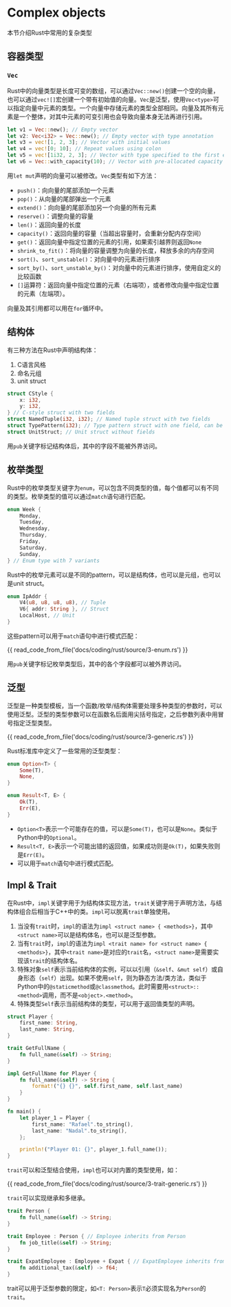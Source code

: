 # Complex objects

本节介绍Rust中常用的复杂类型

## 容器类型

### `Vec`

Rust中的向量类型是长度可变的数组，可以通过`Vec::new()`创建一个空的向量，也可以通过`vec![]`宏创建一个带有初始值的向量。`Vec`是泛型，使用`Vec<type>`可以指定向量中元素的类型。一个向量中存储元素的类型全部相同。向量及其所有元素是一个整体，对其中元素的可变引用也会导致向量本身无法再进行引用。

```rust
let v1 = Vec::new(); // Empty vector
let v2: Vec<i32> = Vec::new(); // Empty vector with type annotation
let v3 = vec![1, 2, 3]; // Vector with initial values
let v4 = vec![0; 10]; // Repeat values using colon
let v5 = vec![1i32, 2, 3]; // Vector with type specified to the first element
let v6 = Vec::with_capacity(10); // Vector with pre-allocated capacity 10
```

用`let mut`声明的向量可以被修改。`Vec`类型有如下方法：

* `push()`：向向量的尾部添加一个元素
* `pop()`：从向量的尾部弹出一个元素
* `extend()`：向向量的尾部添加另一个向量的所有元素
* `reserve()`：调整向量的容量
* `len()`：返回向量的长度
* `capacity()`：返回向量的容量（当超出容量时，会重新分配内存空间）
* `get()`：返回向量中指定位置的元素的引用，如果索引越界则返回`None`
* `shrink_to_fit()`：将向量的容量调整为向量的长度，释放多余的内存空间
* `sort()`、`sort_unstable()`：对向量中的元素进行排序
* `sort_by()`、`sort_unstable_by()`：对向量中的元素进行排序，使用自定义的比较函数
* `[]`运算符：返回向量中指定位置的元素（右端项），或者修改向量中指定位置的元素（左端项）。

向量及其引用都可以用在`for`循环中。

## 结构体

有三种方法在Rust中声明结构体：

1. C语言风格
2. 命名元组
3. unit struct

```rust
struct CStyle {
    x: i32,
    y: i32,
} // C-style struct with two fields
struct NamedTuple(i32, i32); // Named tuple struct with two fields
struct TypePattern(i32); // Type pattern struct with one field, can be used in `match` statement
struct UnitStruct; // Unit struct without fields
```

用`pub`关键字标记结构体后，其中的字段不能被外界访问。

## 枚举类型

Rust中的枚举类型关键字为`enum`，可以包含不同类型的值，每个值都可以有不同的类型。枚举类型的值可以通过`match`语句进行匹配。

```rust
enum Week {
    Monday,
    Tuesday,
    Wednesday,
    Thursday,
    Friday,
    Saturday,
    Sunday,
} // Enum type with 7 variants
```

Rust中的枚举元素可以是不同的pattern，可以是结构体，也可以是元组，也可以是unit struct。

```rust
enum IpAddr {
    V4(u8, u8, u8, u8), // Tuple
    V6{ addr: String }, // Struct
    LocalHost, // Unit
}
```

这些pattern可以用于`match`语句中进行模式匹配：

{{ read_code_from_file('docs/coding/rust/source/3-enum.rs') }}

用`pub`关键字标记枚举类型后，其中的各个字段都可以被外界访问。

## 泛型

泛型是一种类型模板，当一个函数/枚举/结构体需要处理多种类型的参数时，可以使用泛型。泛型的类型参数可以在函数名后面用尖括号指定，之后参数列表中用冒号指定泛型类型。

{{ read_code_from_file('docs/coding/rust/source/3-generic.rs') }}

Rust标准库中定义了一些常用的泛型类型：

```rust
enum Option<T> {
    Some(T),
    None,
}

enum Result<T, E> {
    Ok(T),
    Err(E),
}
```

* `Option<T>`表示一个可能存在的值，可以是`Some(T)`，也可以是`None`。类似于Python中的`Optional`。
* `Result<T, E>`表示一个可能出错的返回值，如果成功则是`Ok(T)`，如果失败则是`Err(E)`。
* 可以用于`match`语句中进行模式匹配。

## Impl & Trait

在Rust中，`impl`关键字用于为结构体实现方法，`trait`关键字用于声明方法，与结构体组合后相当于C++中的类。`impl`可以脱离`trait`单独使用。

1. 当没有`trait`时，`impl`的语法为`impl <struct name> { <methods>}`，其中`<struct name>`可以是结构体名，也可以是泛型参数。
2. 当有`trait`时，`impl`的语法为`impl <trait name> for <struct name> { <methods>}`，其中`<trait name>`是对应的`trait`名，`<struct name>`是需要实现该`trait`的结构体名。
3. 特殊对象`self`表示当前结构体的实例，可以以引用（`&self`、`&mut self`）或自身形态（`self`）出现。如果不使用`self`，则为静态方法/类方法，类似于Python中的`@staticmethod`或`@classmethod`。此时需要用`<struct>::<method>`调用，而不是`<object>.<method>`。
4. 特殊类型`Self`表示当前结构体的类型，可以用于返回值类型的声明。

```rust
struct Player {
    first_name: String,
    last_name: String,
}

trait GetFullName {
    fn full_name(&self) -> String;
}

impl GetFullName for Player {
    fn full_name(&self) -> String {
        format!("{} {}", self.first_name, self.last_name)
    }
}

fn main() {
    let player_1 = Player {
        first_name: "Rafael".to_string(),
        last_name: "Nadal".to_string(),
    };

    println!("Player 01: {}", player_1.full_name());
}
```

`trait`可以和泛型结合使用，`impl`也可以对内置的类型使用，如：

{{ read_code_from_file('docs/coding/rust/source/3-trait-generic.rs') }}

`trait`可以实现继承和多继承。

```rust
trait Person {
    fn full_name(&self) -> String;
}

trait Employee : Person { // Employee inherits from Person
    fn job_title(&self) -> String;
}

trait ExpatEmployee : Employee + Expat { // ExpatEmployee inherits from Employee and Expat
    fn additional_tax(&self) -> f64;
}
```

trait可以用于泛型参数的限定，如`<T: Person>`表示`T`必须实现名为`Person`的`trait`。
